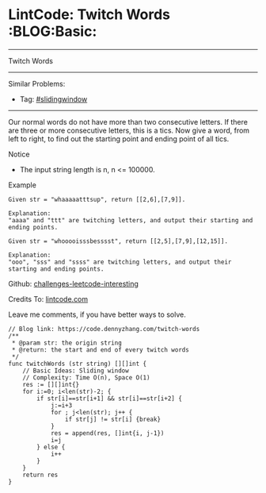 # LintCode: Twitch Words     :BLOG:Basic:


---

Twitch Words  

---

Similar Problems:  
-   Tag: [#slidingwindow](https://code.dennyzhang.com/tag/slidingwindow)

---

Our normal words do not have more than two consecutive letters. If there are three or more consecutive letters, this is a tics. Now give a word, from left to right, to find out the starting point and ending point of all tics.  

Notice  
-   The input string length is n, n <= 100000.

Example  

    Given str = "whaaaaatttsup", return [[2,6],[7,9]].
    
    Explanation:
    "aaaa" and "ttt" are twitching letters, and output their starting and ending points.

    Given str = "whooooisssbesssst", return [[2,5],[7,9],[12,15]].
    
    Explanation:
    "ooo", "sss" and "ssss" are twitching letters, and output their starting and ending points.

Github: [challenges-leetcode-interesting](https://github.com/DennyZhang/challenges-leetcode-interesting/tree/master/twitch-words)  

Credits To: [lintcode.com](https://www.lintcode.com/en/old/problem/twitch-words/)  

Leave me comments, if you have better ways to solve.  

    // Blog link: https://code.dennyzhang.com/twitch-words
    /**
     * @param str: the origin string
     * @return: the start and end of every twitch words
     */
    func twitchWords (str string) [][]int {
        // Basic Ideas: Sliding window
        // Complexity: Time O(n), Space O(1)
        res := [][]int{}
        for i:=0; i<len(str)-2; {
            if str[i]==str[i+1] && str[i]==str[i+2] {
                j:=i+3
                for ; j<len(str); j++ {
                    if str[j] != str[i] {break}
                }
                res = append(res, []int{i, j-1})
                i=j
            } else {
                i++
            }
        }
        return res
    }